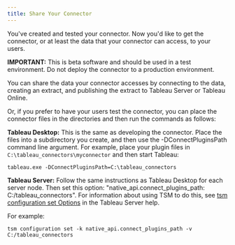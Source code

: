 ```yaml
---
title: Share Your Connector
---
```


You've created and tested your connector.
Now you'd like to get the connector, or at least the data that your connector can access, to your users.

**IMPORTANT:** This is beta software and should be used in a test environment.
Do not deploy the connector to a production environment.

You can share the data your connector accesses by connecting to the data, creating an extract, and publishing the extract to Tableau Server or Tableau Online.

Or, if you prefer to have your users test the connector, you can place the connector files in the directories and then run the commands as follows:

**Tableau Desktop:** This is the same as developing the connector.
Place the files into a subdirectory you create, and then use the -DConnectPluginsPath command line argument.  For example, place your plugin files in `C:\tableau_connectors\myconnector` and then start Tableau:

```
tableau.exe -DConnectPluginsPath=C:\tableau_connectors
```

**Tableau Server:** Follow the same instructions as Tableau Desktop for each server node.
Then set this option: "native_api.connect_plugins_path: C:/tableau_connectors".
For information about using TSM to do this, see [tsm configuration set Options](https://onlinehelp.tableau.com/current/server-linux/en-us/cli_configuration-set_tsm.htm) in the Tableau Server help.

For example:

```
tsm configuration set -k native_api.connect_plugins_path -v C:/tableau_connectors
```

